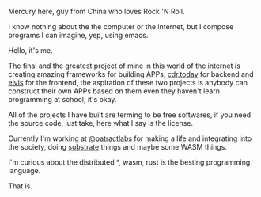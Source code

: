 <!-- ![LONG LIVE ROCK 'N' ROLL](https://ct-1253442844.cos.ap-shanghai.myqcloud.com/long-live-rock-n-rolll.jpg) -->

Mercury here, guy from China who loves Rock 'N Roll.

I know nothing about the the computer or the internet, but I compose 
programs I can imagine, yep, using emacs.

Hello, it's me.

The final and the greatest project of mine in this world of the internet 
is creating amazing frameworks for building APPs, [cdr.today][cdr.today] 
for backend and [elvis][elvis] for the frontend, the aspiration of these
two projects is anybody can construct their own APPs based on them even 
they haven't learn programming at school, it's okay.

All of the projects I have built are terming to be free softwares, if you
need the source code, just take, here what I say is the license.

Currently I'm working at [@patractlabs][patractlabs] for making a life and 
integrating into the society, doing [substrate][substrate] things and maybe
some WASM things.

I'm curious about the distributed *, wasm, rust is the besting programming
language.

That is.

[cdr.today]: https://github.com/clearloop/cdr.today
[elvis]: https://github.com/clearloop/elvis
[substrate]: https://github.com/paritytech/substrate
[patractlabs]: https://github.com/patractlabs
